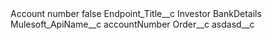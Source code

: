 <?xml version="1.0" encoding="UTF-8"?>
<CustomMetadata xmlns="http://soap.sforce.com/2006/04/metadata" xmlns:xsi="http://www.w3.org/2001/XMLSchema-instance" xmlns:xsd="http://www.w3.org/2001/XMLSchema">
    <label>Account number</label>
    <protected>false</protected>
    <values>
        <field>Endpoint_Title__c</field>
        <value xsi:type="xsd:string">Investor BankDetails</value>
    </values>
    <values>
        <field>Mulesoft_ApiName__c</field>
        <value xsi:type="xsd:string">accountNumber</value>
    </values>
    <values>
        <field>Order__c</field>
        <value xsi:nil="true"/>
    </values>
    <values>
        <field>asdasd__c</field>
        <value xsi:nil="true"/>
    </values>
</CustomMetadata>
